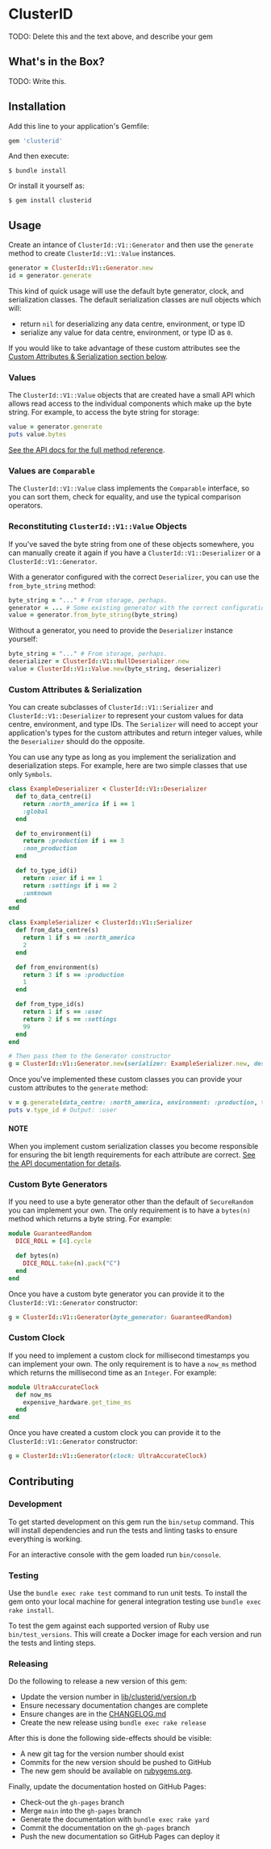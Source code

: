 # ClusterID
TODO: Delete this and the text above, and describe your gem


## What's in the Box?
TODO: Write this.


## Installation

Add this line to your application's Gemfile:

```ruby
gem 'clusterid'
```

And then execute:

    $ bundle install

Or install it yourself as:

    $ gem install clusterid


## Usage
Create an intance of `ClusterId::V1::Generator` and then use the `generate` method to create `ClusterId::V1::Value` instances.

```ruby
generator = ClusterId::V1::Generator.new
id = generator.generate
```

This kind of quick usage will use the default byte generator, clock, and serialization classes. The default serialization
classes are null objects which will:

- return `nil` for deserializing any data centre, environment, or type ID
- serialize any value for data centre, environment, or type ID as `0`.

If you would like to take advantage of these custom attributes see the [Custom Attributes & Serialization section below](#custom-attributes--serialization).

### Values
The `ClusterId::V1::Value` objects that are created have a small API which allows read access to the individual components
which make up the byte string. For example, to access the byte string for storage:

```ruby
value = generator.generate
puts value.bytes
```

[See the API docs for the full method reference](https://tinychameleon.github.io/clusterid/ClusterId/V1/Value.html).

### Values are `Comparable`
The `ClusterId::V1::Value` class implements the `Comparable` interface, so you can sort them, check for equality, and use the typical comparison operators.

### Reconstituting `ClusterId::V1::Value` Objects
If you've saved the byte string from one of these objects somewhere, you can manually create it again if you have a `ClusterId::V1::Deserializer`
or a `ClusterId::V1::Generator`.

With a generator configured with the correct `Deserializer`, you can use the `from_byte_string` method:

```ruby
byte_string = "..." # From storage, perhaps.
generator = ... # Some existing generator with the correct configuration.
value = generator.from_byte_string(byte_string)
```

Without a generator, you need to provide the `Deserializer` instance yourself:

```ruby
byte_string = "..." # From storage, perhaps.
deserializer = ClusterId::V1::NullDeserializer.new
value = ClusterId::V1::Value.new(byte_string, deserializer)
```

### Custom Attributes & Serialization
You can create subclasses of `ClusterId::V1::Serializer` and `ClusterId::V1::Deserializer` to represent your custom values for data centre, environment, and type IDs.
The `Serializer` will need to accept your application's types for the custom attributes and return integer values, while the `Deserializer` should do the opposite.

You can use any type as long as you implement the serialization and deserialization steps. For example, here are two simple classes that use only `Symbols`.

```ruby
class ExampleDeserializer < ClusterId::V1::Deserializer
  def to_data_centre(i)
    return :north_america if i == 1
    :global
  end

  def to_environment(i)
    return :production if i == 3
    :non_production
  end

  def to_type_id(i)
    return :user if i == 1
    return :settings if i == 2
    :unknown
  end
end

class ExampleSerializer < ClusterId::V1::Serializer
  def from_data_centre(s)
    return 1 if s == :north_america
    2
  end

  def from_environment(s)
    return 3 if s == :production
    1
  end

  def from_type_id(s)
    return 1 if s == :user
    return 2 if s == :settings
    99
  end
end

# Then pass them to the Generator constructor
g = ClusterId::V1::Generator.new(serializer: ExampleSerializer.new, deserializer: ExampleDeserializer.new)
```

Once you've implemented these custom classes you can provide your custom attributes to the `generate` method:

```ruby
v = g.generate(data_centre: :north_america, environment: :production, type_id: :user)
puts v.type_id # Output: :user
```

#### NOTE
When you implement custom serialization classes you become responsible for ensuring the bit length requirements for each
attribute are correct. [See the API documentation for details](https://tinychameleon.github.io/clusterid/ClusterId/V1/Value.html).

### Custom Byte Generators
If you need to use a byte generator other than the default of `SecureRandom` you can implement your own.
The only requirement is to have a `bytes(n)` method which returns a byte string. For example:

```ruby
module GuaranteedRandom
  DICE_ROLL = [4].cycle

  def bytes(n)
    DICE_ROLL.take(n).pack("C")
  end
end
```

Once you have a custom byte generator you can provide it to the `ClusterId::V1::Generator` constructor:

```ruby
g = ClusterId::V1::Generator(byte_generator: GuaranteedRandom)
```

### Custom Clock
If you need to implement a custom clock for millisecond timestamps you can implement your own.
The only requirement is to have a `now_ms` method which returns the millisecond time as an `Integer`.
For example:

```ruby
module UltraAccurateClock
  def now_ms
    expensive_hardware.get_time_ms
  end
end
```

Once you have created a custom clock you can provide it to the `ClusterId::V1::Generator` constructor:

```ruby
g = ClusterId::V1::Generator(clock: UltraAccurateClock)
```


## Contributing

### Development
To get started development on this gem run the `bin/setup` command. This will install dependencies and run the tests and linting tasks to ensure everything is working.

For an interactive console with the gem loaded run `bin/console`.


### Testing
Use the `bundle exec rake test` command to run unit tests. To install the gem onto your local machine for general integration testing use `bundle exec rake install`.

To test the gem against each supported version of Ruby use `bin/test_versions`. This will create a Docker image for each version and run the tests and linting steps.


### Releasing
Do the following to release a new version of this gem:

- Update the version number in [lib/clusterid/version.rb](./lib/clusterid/version.rb)
- Ensure necessary documentation changes are complete
- Ensure changes are in the [CHANGELOG.md](./CHANGELOG.md)
- Create the new release using `bundle exec rake release`

After this is done the following side-effects should be visible:

- A new git tag for the version number should exist
- Commits for the new version should be pushed to GitHub
- The new gem should be available on [rubygems.org](https://rubygems.org).

Finally, update the documentation hosted on GitHub Pages:

- Check-out the `gh-pages` branch
- Merge `main` into the `gh-pages` branch
- Generate the documentation with `bundle exec rake yard`
- Commit the documentation on the `gh-pages` branch
- Push the new documentation so GitHub Pages can deploy it
